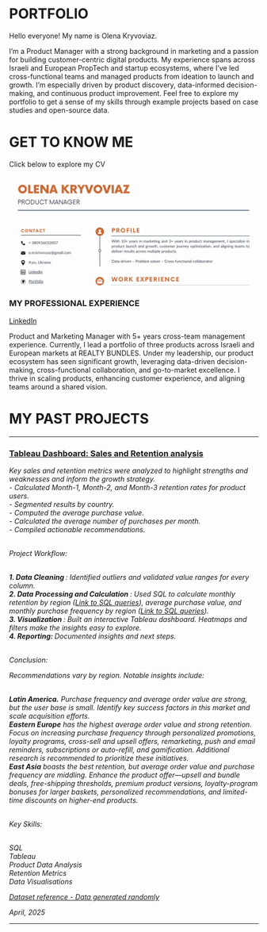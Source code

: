 # PORTFOLIO

Hello everyone! My name is Olena Kryvoviaz.

I’m a Product Manager with a strong background in marketing and a passion for building customer-centric digital products. My experience spans across Israeli and European PropTech and startup ecosystems, where I’ve led cross-functional teams and managed products from ideation to launch and growth. I’m especially driven by product discovery, data-informed decision-making, and continuous product improvement. Feel free to explore my portfolio to get a sense of my skills through example projects based on case studies and open-source data.

# GET TO KNOW ME

Click below to explore my CV

<p align="center">
<a href="https://github.com/OlenaKryvoviaz/Portfolio/blob/main/images/Olena%20Kryvoviaz%20Product%20Manager.pdf"><img src="images/CV_header.jpg"></a></p>

### MY PROFESSIONAL EXPERIENCE 
<p align="left">
<a href="https://www.linkedin.com/in/elena-krivovyaz-83660b6a/">LinkedIn</a>
  <p> Product and Marketing Manager with 5+ years cross-team management experience. Currently, I lead a portfolio of three products across Israeli and European markets at REALTY BUNDLES. Under my leadership, our product ecosystem has seen significant growth, leveraging data-driven decision-making, cross-functional collaboration, and go-to-market excellence. I thrive in scaling products, enhancing customer experience, and aligning teams around a shared vision.</p>

# MY PAST PROJECTS
<hr>

### [Tableau Dashboard: Sales and Retention analysis](https://public.tableau.com/views/OlenaKryvoviazSalesandRetentionAnalysis/SalesandRetentionAnalysis?:language=en-US&:sid=&:redirect=auth&:display_count=n&:origin=viz_share_link)

<em> 
Key sales and retention metrics were analyzed to highlight strengths and weaknesses and inform the growth strategy. 
<br>- Calculated Month-1, Month-2, and Month-3 retention rates for product users.
<br>- Segmented results by country.
<br>- Computed the average purchase value.
<br>- Calculated the average number of purchases per month.
<br>- Compiled actionable recommendations.
 
<br> Project Workflow: 

<br> <strong> 1. Data Cleaning </strong>: Identified outliers and validated value ranges for every column.
<br> <strong> 2. Data Processing and Calculation </strong>: Used SQL to calculate monthly retention by region ([Link to SQL queries](https://github.com/OlenaKryvoviaz/Portfolio/blob/main/SQL/Retention%20by%20Region.sql)), average purchase value, and monthly purchase frequency by region ([Link to SQL queries](https://github.com/OlenaKryvoviaz/Portfolio/blob/main/SQL/Av_Check_and_Purchases_per_Region.sql)).
<br> <strong> 3. Visualization </strong>: Built an interactive Tableau dashboard. Heatmaps and filters make the insights easy to explore.
<br> <strong> 4. Reporting: </strong> Documented insights and next steps.

<br> Conclusion:

Recommendations vary by region. Notable insights include:

<br> <strong>Latin America.</strong> Purchase frequency and average order value are strong, but the user base is small. Identify key success factors in this market and scale acquisition efforts.
<br> <strong>Eastern Europe</strong> has the highest average order value and strong retention. Focus on increasing purchase frequency through personalized promotions, loyalty programs, cross-sell and upsell offers, remarketing, push and email reminders, subscriptions or auto-refill, and gamification. Additional research is recommended to prioritize these initiatives.
<br> <strong>East Asia</strong> boasts the best retention, but average order value and purchase frequency are middling. Enhance the product offer—upsell and bundle deals, free-shipping thresholds, premium product versions, loyalty-program bonuses for larger baskets, personalized recommendations, and limited-time discounts on higher-end products.

<br> Key Skills:

<br>SQL
<br>Tableau
<br>Product Data Analysis
<br>Retention Metrics
<br>Data Visualisations
</p>

[Dataset reference - Data generated randomly](https://docs.google.com/spreadsheets/d/1fg90CA7xKxxh_cIPLK0QFKU7xsfLxNy70F5nYP4d8zQ/edit?gid=0#gid=0)

April, 2025
<hr>
